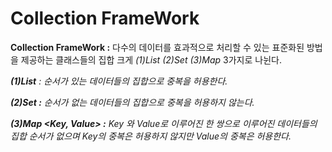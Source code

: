 # Collection FrameWork

**Collection FrameWork :** 다수의 데이터를 효과적으로 처리할 수 있는 표준화된 방법을 제공하는 클래스들의 집합 크게 *(1)List (2)Set (3)Map* 3가지로 나뉜다. 

***(1)List** : 순서가 있는 데이터들의 집합으로 중복을 허용한다.*

***(2)Set :** 순서가 없는 데이터들의 집합으로 중복을 허용하지 않는다.*

***(3)Map <Key, Value>  :** Key 와  Value로 이루어진 한 쌍으로 이루어진 데이터들의 집합 순서가 없으며  Key의 중복은 허용하지 않지만 Value의 중복은 허용한다.*
